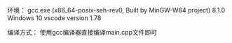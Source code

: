 环境：
gcc.exe (x86_64-posix-seh-rev0, Built by MinGW-W64 project) 8.1.0
Windows 10
vscode version 1.78

编译方式：
使用gcc编译器直接编译main.cpp文件即可
